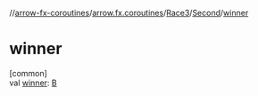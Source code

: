 //[arrow-fx-coroutines](../../../../index.md)/[arrow.fx.coroutines](../../index.md)/[Race3](../index.md)/[Second](index.md)/[winner](winner.md)

# winner

[common]\
val [winner](winner.md): [B](index.md)
